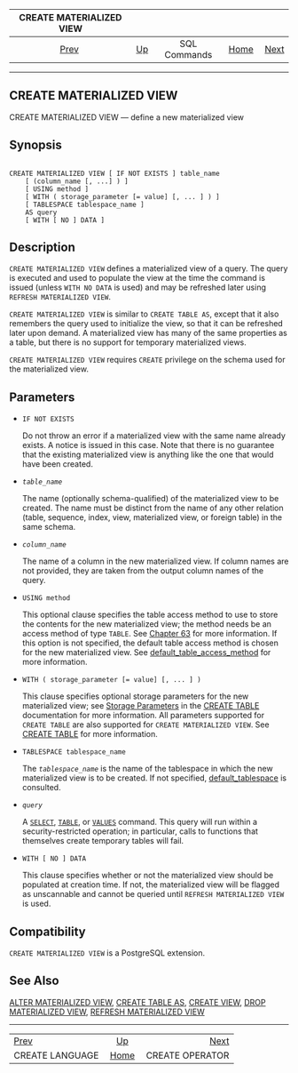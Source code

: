 <!--?xml version="1.0" encoding="UTF-8" standalone="no"?-->

|              CREATE MATERIALIZED VIEW              |                                        |              |                                                       |                                                    |
| :------------------------------------------------: | :------------------------------------- | :----------: | ----------------------------------------------------: | -------------------------------------------------: |
| [Prev](sql-createlanguage.html "CREATE LANGUAGE")  | [Up](sql-commands.html "SQL Commands") | SQL Commands | [Home](index.html "PostgreSQL 17devel Documentation") |  [Next](sql-createoperator.html "CREATE OPERATOR") |

***



## CREATE MATERIALIZED VIEW

CREATE MATERIALIZED VIEW — define a new materialized view

## Synopsis

```

CREATE MATERIALIZED VIEW [ IF NOT EXISTS ] table_name
    [ (column_name [, ...] ) ]
    [ USING method ]
    [ WITH ( storage_parameter [= value] [, ... ] ) ]
    [ TABLESPACE tablespace_name ]
    AS query
    [ WITH [ NO ] DATA ]
```

## Description

`CREATE MATERIALIZED VIEW` defines a materialized view of a query. The query is executed and used to populate the view at the time the command is issued (unless `WITH NO DATA` is used) and may be refreshed later using `REFRESH MATERIALIZED VIEW`.

`CREATE MATERIALIZED VIEW` is similar to `CREATE TABLE AS`, except that it also remembers the query used to initialize the view, so that it can be refreshed later upon demand. A materialized view has many of the same properties as a table, but there is no support for temporary materialized views.

`CREATE MATERIALIZED VIEW` requires `CREATE` privilege on the schema used for the materialized view.

## Parameters

*   `IF NOT EXISTS`

    Do not throw an error if a materialized view with the same name already exists. A notice is issued in this case. Note that there is no guarantee that the existing materialized view is anything like the one that would have been created.

*   *`table_name`*

    The name (optionally schema-qualified) of the materialized view to be created. The name must be distinct from the name of any other relation (table, sequence, index, view, materialized view, or foreign table) in the same schema.

*   *`column_name`*

    The name of a column in the new materialized view. If column names are not provided, they are taken from the output column names of the query.

*   `USING method`

    This optional clause specifies the table access method to use to store the contents for the new materialized view; the method needs be an access method of type `TABLE`. See [Chapter 63](tableam.html "Chapter 63. Table Access Method Interface Definition") for more information. If this option is not specified, the default table access method is chosen for the new materialized view. See [default\_table\_access\_method](runtime-config-client.html#GUC-DEFAULT-TABLE-ACCESS-METHOD) for more information.

*   `WITH ( storage_parameter [= value] [, ... ] )`

    This clause specifies optional storage parameters for the new materialized view; see [Storage Parameters](sql-createtable.html#SQL-CREATETABLE-STORAGE-PARAMETERS "Storage Parameters") in the [CREATE TABLE](sql-createtable.html "CREATE TABLE") documentation for more information. All parameters supported for `CREATE TABLE` are also supported for `CREATE MATERIALIZED VIEW`. See [CREATE TABLE](sql-createtable.html "CREATE TABLE") for more information.

*   `TABLESPACE tablespace_name`

    The *`tablespace_name`* is the name of the tablespace in which the new materialized view is to be created. If not specified, [default\_tablespace](runtime-config-client.html#GUC-DEFAULT-TABLESPACE) is consulted.

*   *`query`*

    A [`SELECT`](sql-select.html "SELECT"), [`TABLE`](sql-select.html#SQL-TABLE "TABLE Command"), or [`VALUES`](sql-values.html "VALUES") command. This query will run within a security-restricted operation; in particular, calls to functions that themselves create temporary tables will fail.

*   `WITH [ NO ] DATA`

    This clause specifies whether or not the materialized view should be populated at creation time. If not, the materialized view will be flagged as unscannable and cannot be queried until `REFRESH MATERIALIZED VIEW` is used.

## Compatibility

`CREATE MATERIALIZED VIEW` is a PostgreSQL extension.

## See Also

[ALTER MATERIALIZED VIEW](sql-altermaterializedview.html "ALTER MATERIALIZED VIEW"), [CREATE TABLE AS](sql-createtableas.html "CREATE TABLE AS"), [CREATE VIEW](sql-createview.html "CREATE VIEW"), [DROP MATERIALIZED VIEW](sql-dropmaterializedview.html "DROP MATERIALIZED VIEW"), [REFRESH MATERIALIZED VIEW](sql-refreshmaterializedview.html "REFRESH MATERIALIZED VIEW")

***

|                                                    |                                                       |                                                    |
| :------------------------------------------------- | :---------------------------------------------------: | -------------------------------------------------: |
| [Prev](sql-createlanguage.html "CREATE LANGUAGE")  |         [Up](sql-commands.html "SQL Commands")        |  [Next](sql-createoperator.html "CREATE OPERATOR") |
| CREATE LANGUAGE                                    | [Home](index.html "PostgreSQL 17devel Documentation") |                                    CREATE OPERATOR |
